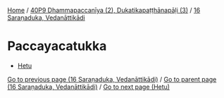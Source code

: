 
[Home](/) / [40P9 Dhammapaccanīya (2), Dukatikapaṭṭhānapāḷi (3)](...md) / [16 Saraṇaduka, Vedanāttikādi](../40P9/16.md)

# Paccayacatukka

* [Hetu](Paccayacatukka/Hetu.md)

[Go to previous page (16 Saraṇaduka, Vedanāttikādi)](../40P9/16.md) / [Go to parent page (16 Saraṇaduka, Vedanāttikādi)](../40P9/16.md) / [Go to next page (Hetu)](Paccayacatukka/Hetu.md)


